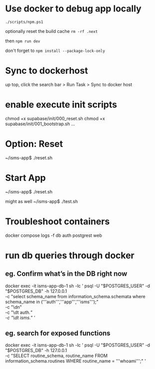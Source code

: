 # Use docker to debug app locally
`./scripts/npm.ps1`

optionally reset the build cache
`rm -rf .next`

then
`npm run dev`

don't forget to
`npm install --package-lock-only`

# Sync to dockerhost
up top, click the search bar > Run Task > Sync to docker host

# enable execute init scripts
chmod +x supabase/init/000_reset.sh
chmod +x supabase/init/001_bootstrap.sh
...

# Option: Reset
~/isms-app$ ./reset.sh

# Start App
~/isms-app$ ./reset.sh

might as well 
~/isms-app$ ./test.sh

# Troubleshoot containers
docker compose logs -f db auth postgrest web



# run db queries through docker

## eg. Confirm what’s in the DB right now
docker exec -it isms-app-db-1 sh -lc '
  psql -U "$POSTGRES_USER" -d "$POSTGRES_DB" -h 127.0.0.1 \
    -c "select schema_name from information_schema.schemata where schema_name in ('\''auth'\'','\''app'\'','\''isms'\'');" \
    -c "\dn" \
    -c "\dt auth.*" \
    -c "\dt isms.*"
'
## eg. search for exposed functions
docker exec -it isms-app-db-1 sh -lc '
  psql -U "$POSTGRES_USER" -d "$POSTGRES_DB" -h 127.0.0.1 \
    -c "SELECT routine_schema, routine_name FROM information_schema.routines WHERE routine_name = '\''whoami'\'';"
'


